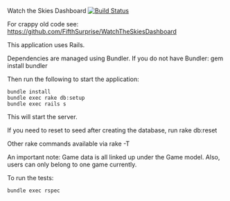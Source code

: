 Watch the Skies Dashboard
[![Build Status](https://travis-ci.org/MegaGameSociety/WatchTheSkiesDashboard.svg?branch=develop)](https://travis-ci.org/MegaGameSociety/WatchTheSkiesDashboard)

For crappy old code see: https://github.com/FifthSurprise/WatchTheSkiesDashboard

This application uses Rails.

Dependencies are managed using Bundler.
If you do not have Bundler:
  gem install bundler

Then run the following to start the application:

    bundle install
    bundle exec rake db:setup
    bundle exec rails s

This will start the server.

If you need to reset to seed after creating the database, run rake db:reset

Other rake commands available via rake -T

An important note: Game data is all linked up under the Game model.  Also, users can only belong to one game currently.

To run the tests:

    bundle exec rspec
